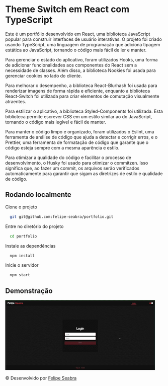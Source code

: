 # Theme Switch em React com TypeScript

Este é um portfólio desenvolvido em React, uma biblioteca JavaScript popular para construir interfaces de usuário interativas. O projeto foi criado usando TypeScript, uma linguagem de programação que adiciona tipagem estática ao JavaScript, tornando o código mais fácil de ler e manter.

Para gerenciar o estado do aplicativo, foram utilizados Hooks, uma forma de adicionar funcionalidades aos componentes do React sem a necessidade de classes. Além disso, a biblioteca Nookies foi usada para gerenciar cookies no lado do cliente.

Para melhorar o desempenho, a biblioteca React-Blurhash foi usada para renderizar imagens de forma rápida e eficiente, enquanto a biblioteca React-Switch foi utilizada para criar elementos de comutação visualmente atraentes.

Para estilizar o aplicativo, a biblioteca Styled-Components foi utilizada. Esta biblioteca permite escrever CSS em um estilo similar ao do JavaScript, tornando o código mais legível e fácil de manter.

Para manter o código limpo e organizado, foram utilizados o Eslint, uma ferramenta de análise de código que ajuda a detectar e corrigir erros, e o Prettier, uma ferramenta de formatação de código que garante que o código esteja sempre com a mesma aparência e estilo.

Para otimizar a qualidade do código e facilitar o processo de desenvolvimento, o Husky foi usado para otimizar o commitzen. Isso significa que, ao fazer um commit, os arquivos serão verificados automaticamente para garantir que sigam as diretrizes de estilo e qualidade de código.

## Rodando localmente

Clone o projeto

```bash
  git git@github.com:felipe-seabra/portfolio.git
```

Entre no diretório do projeto

```bash
  cd portfolio
```

Instale as dependências

```bash
  npm install
```

Inicie o servidor

```bash
  npm start
```
## Demonstração

![Vídeo demo](/images/demo.gif)

© Desenvolvido por [Felipe Seabra](https://www.linkedin.com/in/felipe-seabra/) 